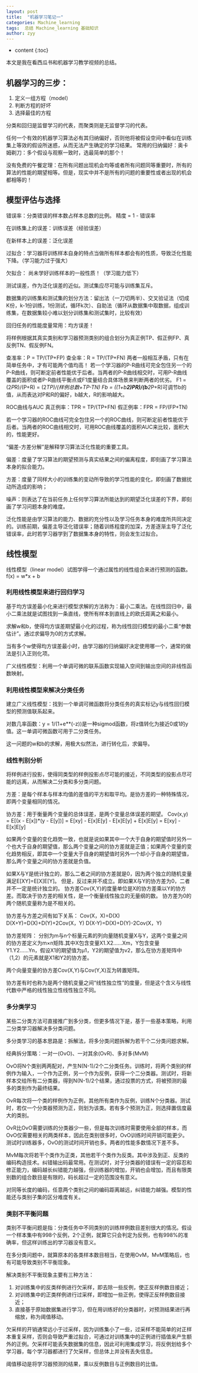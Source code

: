 ```yaml
---
layout: post
title:  "机器学习笔记一"
categories: Machine_learning
tags:  总结 Machine_learning 基础知识
author: zyy
---
```


* content
{:toc}

本文是我在看西瓜书和机器学习教学视频的总结。




## 机器学习的三步：
1. 定义一组方程（model）
2. 判断方程的好坏
3. 选择最佳的方程

分类和回归是监督学习的代表，而聚类则是无监督学习的代表。

任何一个有效的机器学习算法必有其归纳偏好，否则他将被假设空间中看似在训练集上等效的假设所迷惑，从而无法产生确定的学习结果。
常用的归纳偏好：奥卡姆剃刀：多个假设与观察一致时，选最简单的那个！

没有免费的午餐定理：在所有问题出现机会均等或者所有问题同等重要时，所有的算法的性能的期望相等。但是，现实中并不是所有的问题的重要性或者出现的机会都相等的！

## 模型评估与选择

错误率：分类错误的样本数占样本总数的比例。
精度 = 1 - 错误率

在训练集上的误差：训练误差（经验误差）

在新样本上的误差：泛化误差

过拟合：学习器将训练样本自身的特点当做所有样本都会有的性质，导致泛化性能下降。（学习能力过于强大）

欠拟合： 尚未学好训练样本的一般性质！（学习能力低下）

测试误差，作为泛化误差的近似。测试集应尽可能与训练集互斥。

数据集的训练集和测试集的划分方法：留出法（一刀切两半）、交叉验证法（切成K份，k-1份训练，1份测试，循环k次）、自助法（循环从数据集中取数据，组成训练集，在数据集较小难以划分训练集和测试集时，比较有效）

回归任务的性能度量常用：均方误差！


将样例根据其真实类别和学习器预测类别的组合划分为真正例TP、假正例FP、真反例TN、假反例FN。

查准率：P = TP/(TP+FP)
查全率：R = TP/(TP+FN)
两者一般相互矛盾，只有在简单任务中，才有可能两个值均高！
若一个学习器的P-R曲线可完全包住另一个的P-R曲线，则可断定前者性能优于后者。当两者的P-R曲线相交时，可用P-R曲线覆盖的面积或者P-R曲线平衡点或F1度量结合具体场景来判断两者的优劣。
F1 = (2*P*R)/(P+R) = (2*TP)/(样例总数+TP-TN)
Fb = ((1+b**2)*P*R)/(b**2*P+R)可调节b的值，从而表达对P和R的偏好，b越大，R的影响越大。

ROC曲线与AUC
真正例率：TPR = TP/(TP+FN)
假正例率：FPR = FP/(FP+TN)

若一个学习器的ROC曲线可完全包住另一个的ROC曲线，则可断定前者性能优于后者。当两者的ROC曲线相交时，可用ROC曲线覆盖的面积AUC来比较，面积大的，性能更好。

“偏差-方差分解”是解释学习算法泛化性能的重要工具。

偏差：度量了学习算法的期望预测与真实结果之间的偏离程度，即刻画了学习算法本身的拟合能力。

方差：度量了同样大小的训练集的变动所导致的学习性能的变化，即刻画了数据扰动所造成的影响；

噪声：则表达了在当前任务上任何学习算法所能达到的期望泛化误差的下界，即刻画了学习问题本身的难度。

泛化性能是由学习算法的能力、数据的充分性以及学习任务本身的难度所共同决定的。训练前期，偏差主导泛化错误率；随着训练程度的加深，方差逐渐主导了泛化错误率，此时若学习器学到了数据集本身的特性，则会发生过拟合。



## 线性模型

线性模型（linear model）试图学得一个通过属性的线性组合来进行预测的函数。
f(x) = w*x + b

### 利用线性模型来进行回归学习

基于均方误差最小化来进行模型求解的方法称为：最小二乘法。在线性回归中，最小二乘法就是试图找到一条直线，使所有样本到直线上的欧氏距离之和最小。

求解w和b，使得均方误差期望最小化的过程，称为线性回归模型的最小二乘“参数估计”。通过求偏导为0的方式求解。

当有多个w使得均方误差最小时，由学习器的归纳偏好决定使用哪一个，通常的做法是引入正则化项。

广义线性模型：利用一个单调可微的联系函数实现输入空间到输出空间的非线性函数映射。

### 利用线性模型来解决分类任务

建立广义线性模型：找到一个单调可微函数将分类任务的真实标记y与线性回归模型的预测值联系起来。

对数几率函数：y = 1/(1+e\**(-z))是一种sigmod函数，将z值转化为接近0或1的y值。这一单调可微函数可用于二分类任务。

这一问题的w和b的求解，用极大似然法，进行转化后，求偏导。

### 线性判别分析
将样例进行投影，使得同类型的样例投影点尽可能的接近，不同类型的投影点尽可能的远离，从而解决二分类和多分类问题。

方差：是每个样本与样本均值的差值的平方和取平均。是协方差的一种特殊情况，即两个变量相同的情况。

协方差：用于衡量两个变量的总体误差，是两个变量总体误差的期望。
Cov(x,y) = E[(x - E[x])*(y - E[y])] = E[xy] - E[x]E[y] - E[x]E[y] + E[x]E[y] = E[xy] - E[x]E[y]

如果两个变量的变化趋势一致，也就是说如果其中一个大于自身的期望值时另外一个也大于自身的期望值，那么两个变量之间的协方差就是正值；如果两个变量的变化趋势相反，即其中一个变量大于自身的期望值时另外一个却小于自身的期望值，那么两个变量之间的协方差就是负值。

如果X与Y是统计独立的，那么二者之间的协方差就是0，因为两个独立的随机变量满足E[XY]=E[X]E[Y]。
但是，反过来并不成立。即如果X与Y的协方差为0，二者并不一定是统计独立的。
协方差Cov(X,Y)的度量单位是X的协方差乘以Y的协方差。而取决于协方差的相关性，是一个衡量线性独立的无量纲的数。
协方差为0的两个随机变量称为是不相关的。

协方差与方差之间有如下关系：
Cov(X，X)=D(X)
D(X+Y)=D(X)+D(Y)+2Cov(X，Y)
D(X-Y)=D(X)+D(Y)-2Cov(X，Y)

协方差矩阵：
分别为m与n个标量元素的列向量随机变量X与Y，这两个变量之间的协方差定义为m×n矩阵.其中X包含变量X1.X2......Xm，Y包含变量Y1.Y2......Yn，假设X1的期望值为μ1，Y2的期望值为v2，那么在协方差矩阵中（1,2）的元素就是X1和Y2的协方差。

两个向量变量的协方差Cov(X,Y)与Cov(Y,X)互为转置矩阵。

协方差有时也称为是两个随机变量之间“线性独立性”的度量，但是这个含义与线性代数中严格的线性独立性线性独立不同。


### 多分类学习

某些二分类方法可直接推广到多分类，但更多情况下是，基于一些基本策略，利用二分类学习器解决多分类问题。

多分类学习的基本思路是：拆解法，将多分类问题拆解为若干个二分类问题求解。

经典拆分策略：一对一(OvO)、一对其余(OvR)、多对多(MvM)

OvO将N个类别两两配对，产生N(N-1)/2个二分类任务。训练时，将两个类别的样例作为输入，一个作为正例，另一个作为反例，获得一个二分类器。测试时，将新样本交给所有二分类器，得到N(N-1)/2个结果，通过投票的方式，将被预测的最多的类别作为最终结果。

OvR每次将一个类的样例作为正例，其他所有类作为反例，训练N个分类器。测试时，若仅一个分类器预测为正，则划为该类。若有多个预测为正，则选择置信度最大的类别。

OvR比OvO需要训练的分类器少一些，但是每次训练时需要使用全部的样本，而OvO仅需要相关的两类样本，因此在类别很多时，OvO训练时间开销可能更少。测试时训练器多，OvO的测试时间开销也多。两者的性能多数情况下差不多。

MvM每次将若干个类作为正类，其他若干个类作为反类。其中涉及到正、反类的编码构造技术。纠错输出码最常用。在测试时，对于分类器的错误有一定的容忍和修正能力，编码越长纠错能力越强，但训练器的增加，开销也会增加，而且有限类别数的组合数目是有限的，码长超过一定的范围没有意义。

对同等长度的编码，任意两个类别之间的编码距离越远，纠错能力越强。模型的性能还与类别子集的区分难度有关。

### 类别不平衡问题

类别不平衡问题是指：分类任务中不同类别的训练样例数目差别很大的情况。假设一个样本集中有998个反例，2个正例，就算它只会判定为反例，也有998%的准确率，但这样训练出的学习器没有意义。

在多分类问题中，就算原本的各类样本数目相当，在使用OvM，MvM策略后，也有可能导致类别不平衡现象。

解决类别不平衡现象主要有三种方法：
1. 对训练集中的反类样例进行欠采样，即去除一些反例，使正反样例数目接近；
2. 对训练集中的正类样例进行过采样，即增加一些正例，使得正反样例数目接近；
3. 直接基于原始数据集进行学习，但在用训练好的分类器时，对预测结果进行再缩放，称为阈值移动。

欠采样的开销通常远小于过采样，因为训练集小了一些，过采样不能简单的对正样本重复采样，否则会导致严重过拟合，可通过对训练集中的正例进行插值来产生额外的正例。欠采样可能丢失数据集的信息，因此可利用集成学习，将反例划给多个学习器，每个学习器都进行了欠采样，但总体上并没有丢失信息。

阈值移动是将学习器预测的结果，乘以反例数目与正例数目的比值。




